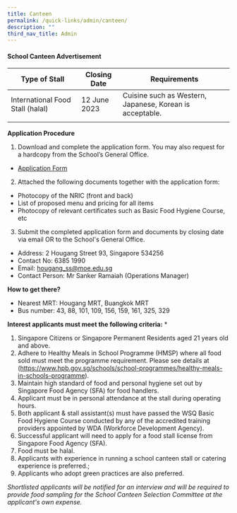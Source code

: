 ```yaml
---
title: Canteen
permalink: /quick-links/admin/canteen/
description: ""
third_nav_title: Admin
---
```

#### School Canteen Advertisement

| Type of Stall | Closing Date | Requirements |
| -------- | -------- | -------- |
| International Food Stall (halal)  | 12 June 2023     | Cuisine such as Western, Japanese, Korean is acceptable.    |
|| 

**Application Procedure**

1. Download and complete the application form. You may also request for a hardcopy from the School’s General Office.
* [Application Form](/files/Admin/application%20for%20canteen%20stall%20-%20halal%20international%20food.pdf)  

2. Attached the following documents together with the application form:
* Photocopy of the NRIC (front and back)
* List of proposed menu and pricing for all items
* Photocopy of relevant certificates such as Basic Food Hygiene Course, etc

3. Submit the completed application form and documents by closing date via email OR to the School's General Office.

* Address: 2 Hougang Street 93, Singapore 534256
* Contact No: 6385 1990
* Email: hougang_ss@moe.edu.sg
* Contact Person: Mr Sanker Ramaiah (Operations Manager)    

**How to get there?**
* Nearest MRT: Hougang MRT, Buangkok MRT
* Bus number: 43, 88, 101, 109, 156, 159, 161, 325, 329

**Interest applicants must meet the following criteria:**
* 
1.	Singapore Citizens or Singapore Permanent Residents aged 21 years old and above.
2.	Adhere to Healthy Meals in School Programme (HMSP) where all food sold must meet the programme requirement. Please see details at (https://www.hpb.gov.sg/schools/school-programmes/healthy-meals-in-schools-programme).
3.	Maintain high standard of food and personal hygiene set out by Singapore Food Agency (SFA) for food handlers.
4.	Applicant must be in personal attendance at the stall during operating hours.
5.	Both applicant & stall assistant(s) must have passed the WSQ Basic Food Hygiene Course conducted by any of the accredited training providers appointed by WDA (Workforce Development Agency).
6.	Successful applicant will need to apply for a food stall license from Singapore Food Agency (SFA).
7.	Food must be halal.
8.	Applicants with experience in running a school canteen stall or catering experience is preferred.;
9.	Applicants who adopt green practices are also preferred.


 
*Shortlisted applicants will be notified for an interview and will be required to provide food sampling for the School Canteen Selection Committee at the applicant's own expense.*